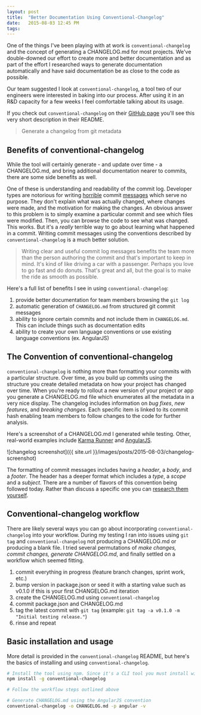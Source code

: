 ```yaml
---
layout: post
title:  "Better Documentation Using Conventional-Changelog"
date:   2015-08-03 12:45 PM
tags:
---
```

One of the things I've been playing with at work is `conventional-changelog` and the concept of generating a CHANGELOG.md for most projects. We've double-downed our effort to create more and better documentation and as part of the effort I researched ways to generate documentation automatically and have said documentation be as close to the code as possible.

Our team suggested I look at `conventional-changelog`, a tool two of our engineers were interested in baking into our process. After using it in an R&D capacity for a few weeks I feel comfortable talking about its usage.

If you check out `conventional-changelog` on their [GitHub page](https://github.com/ajoslin/conventional-changelog) you'll see this very short description in their README.

>Generate a changelog from git metadata

## Benefits of conventional-changelog

While the tool will certainly generate - and update over time - a CHANGELOG.md, and bring additional documentation nearer to commits, there are some side benefits as well.

One of these is understanding and readability of the commit log. Developer types are notorious for writing [horrible](http://whatthecommit.com/) commit [messages](http://www.stackprinter.com/export?service=stackoverflow&question=909338&printer=false&linktohome=true) which serve no purpose. They don't explain what was actually changed, where changes were made, and the motivation for making the changes. An obvious answer to this problem is to simply examine a particular commit and see which files were modified. Then, you can browse the code to see what was changed. This works. But it's a *really* terrible way to go about learning what happened in a commit. Writing commit messages using the conventions described by `conventional-changelog` is a much better solution.

>Writing clear and useful commit log messages benefits the team more than the person authoring the commit and that's important to keep in mind. It's kind of like driving a car with a passenger. Perhaps you love to go fast and do donuts. That's great and all, but the goal is to make the ride as smooth as possible.

Here's a full list of benefits I see in using `conventional-changelog`:

1. provide better documentation for team members browsing the `git log`
2. automatic generation of `CHANGELOG.md` from structured git commit messages
3. ability to ignore certain commits and not include them in `CHANGELOG.md`. This can include things such as documentation edits
4. ability to create your own language conventions or use existing language conventions (ex. AngularJS)

## The Convention of conventional-changelog

`conventional-changelog` is nothing more than formatting your commits with a particular structure. Over time, as you build up commits using the structure you create detailed metadata on how your project has changed over time. When you're ready to rollout a new version of your project or app you generate a CHANGELOG.md file which enumerates all the metadata in a very nice display. The changelog includes information on *bug fixes*, *new features*, and *breaking changes*. Each specific item is linked to its commit hash enabling team members to follow changes to the code for further analysis.

Here's a screenshot of a CHANGELOG.md I generated while testing. Other, real-world examples include [Karma Runner](https://github.com/karma-runner/karma/blob/master/CHANGELOG.md) and [AngularJS](https://github.com/angular/angular/blob/master/CHANGELOG.md).

![changelog screenshot]({{ site.url }}/images/posts/2015-08-03/changelog-screenshot)

The formatting of commit messages includes having a *header*, a *body*, and a *footer*. The header has a deeper format which includes a *type*, a *scope* and a *subject*. There are a number of flavors of this convention being followed today. Rather than discuss a specific one you can [research them yourself](https://github.com/ajoslin/conventional-changelog/tree/master/conventions).

## Conventional-changelog workflow

There are likely several ways you can go about incorporating `conventional-changelog` into your workflow. During my testing I ran into issues using `git tag` and `conventional-changelog` not producing a CHANGELOG.md or producing a blank file. I tried several permutations of *make changes, commit changes, generate CHANGELOG.md*, and finally settled on a workflow which seemed fitting.

1. commit everything in progress (feature branch changes, sprint work, etc.)
2. bump version in package.json or seed it with a starting value such as v0.1.0 if this is your first CHANGELOG.md iteration
3. create the CHANGELOG.md using `conventional-changelog`
4. commit package.json and CHANGELOG.md
5. tag the latest commit with `git tag` (example: `git tag -a v0.1.0 -m "Initial testing release."`)
6. rinse and repeat

## Basic installation and usage

More detail is provided in the `conventional-changelog` README, but here's the basics of installing and using `conventional-changelog`.

```bash
# Install the tool using npm. Since it's a CLI tool you must install with -g
npm install -g conventional-changelog

# Follow the workflow steps outlined above

# Generate CHANGELOG.md using the AngularJS convention
conventional-changelog -o CHANGELOG.md -p angular -v
```
